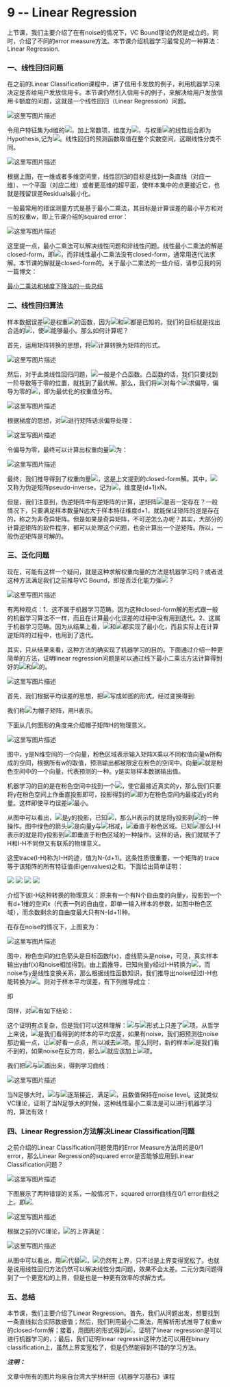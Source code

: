 # 9 -- Linear Regression

上节课，我们主要介绍了在有noise的情况下，VC Bound理论仍然是成立的。同时，介绍了不同的error measure方法。本节课介绍机器学习最常见的一种算法：Linear Regression.

### **一、线性回归问题**

在之前的Linear Classification课程中，讲了信用卡发放的例子，利用机器学习来决定是否给用户发放信用卡。本节课仍然引入信用卡的例子，来解决给用户发放信用卡额度的问题，这就是一个线性回归（Linear Regression）问题。

![这里写图片描述](img/c72c0eda29fa5c940a85001c0a40ba1d.jpg)

令用户特征集为d维的![](img/60ef7ffc7ee9f8c9f54a54940001c8b9.jpg)，加上常数项，维度为![](img/42e98d2659cfeeeccf8e0918c54734e6.jpg)，与权重![](img/f12c5a9ac27d1343c1771a3ae3bdd808.jpg)的线性组合即为Hypothesis,记为![](img/a9f755cd0c77c33b451f9ba084291cd0.jpg)。线性回归的预测函数取值在整个实数空间，这跟线性分类不同。

![这里写图片描述](img/6872c83bee6f736a9cbad525406cbf8c.jpg)

根据上图，在一维或者多维空间里，线性回归的目标是找到一条直线（对应一维）、一个平面（对应二维）或者更高维的超平面，使样本集中的点更接近它，也就是残留误差Residuals最小化。

一般最常用的错误测量方式是基于最小二乘法，其目标是计算误差的最小平方和对应的权重w，即上节课介绍的squared error：

![这里写图片描述](img/0ed74ab22a9571be1d368ff97a16cb10.jpg)

这里提一点，最小二乘法可以解决线性问题和非线性问题。线性最小二乘法的解是closed-form，即![](img/60ef7ffc7ee9f8c9f54a54940001c8b9.jpg)，而非线性最小二乘法没有closed-form，通常用迭代法求解。本节课的解就是closed-form的。关于最小二乘法的一些介绍，请参见我的另一篇博文：

[最小二乘法和梯度下降法的一些总结](http://blog.csdn.net/red_stone1/article/details/70306403)

### **二、线性回归算法**

样本数据误差![](img/0b0efbc51f6174787220f3866f14ec85.jpg)是权重![](img/f12c5a9ac27d1343c1771a3ae3bdd808.jpg)的函数，因为![](img/60ef7ffc7ee9f8c9f54a54940001c8b9.jpg)和![](img/3977bbae8ef99d4eef1ec15793c43a49.jpg)都是已知的。我们的目标就是找出合适的![](img/f12c5a9ac27d1343c1771a3ae3bdd808.jpg)，使![](img/0b0efbc51f6174787220f3866f14ec85.jpg)能够最小。那么如何计算呢？

首先，运用矩阵转换的思想，将![](img/0b0efbc51f6174787220f3866f14ec85.jpg)计算转换为矩阵的形式。

![这里写图片描述](img/1b7aeebc9e8b9f00f8e25d37f34148b7.jpg)

然后，对于此类线性回归问题，![](img/0b0efbc51f6174787220f3866f14ec85.jpg)一般是个凸函数。凸函数的话，我们只要找到一阶导数等于零的位置，就找到了最优解。那么，我们将![](img/1a3f08969fcb7fcf103ea7390e080cbb.jpg)对每个![](img/f12c5a9ac27d1343c1771a3ae3bdd808.jpg)求偏导，偏导为零的![](img/f12c5a9ac27d1343c1771a3ae3bdd808.jpg)，即为最优化的权重值分布。

![这里写图片描述](img/6ba3f882240cc725877d5d014556a5f8.jpg)

根据梯度的思想，对![](img/1a3f08969fcb7fcf103ea7390e080cbb.jpg)进行矩阵话求偏导处理：

![这里写图片描述](img/8f1cd29b15384558023e7a5482efb3d5.jpg)

令偏导为零，最终可以计算出权重向量![](img/f12c5a9ac27d1343c1771a3ae3bdd808.jpg)为：

![这里写图片描述](img/30587f21ddf5ce888864a307215fb964.jpg)

最终，我们推导得到了权重向量![](img/f12c5a9ac27d1343c1771a3ae3bdd808.jpg)，这是上文提到的closed-form解。其中，![](img/e4de4ad48331112538ad0a3397a245e1.jpg)又称为伪逆矩阵pseudo-inverse，记为![](img/60ef7ffc7ee9f8c9f54a54940001c8b9.jpg)，维度是(d+1)xN。

但是，我们注意到，伪逆矩阵中有逆矩阵的计算，逆矩阵![](img/6bfe52a24feb6712b6d9b99b569dd8ac.jpg)是否一定存在？一般情况下，只要满足样本数量N远大于样本特征维度d+1，就能保证矩阵的逆是存在的，称之为非奇异矩阵。但是如果是奇异矩阵，不可逆怎么办呢？其实，大部分的计算逆矩阵的软件程序，都可以处理这个问题，也会计算出一个逆矩阵。所以，一般伪逆矩阵是可解的。

### **三、泛化问题**

现在，可能有这样一个疑问，就是这种求解权重向量的方法是机器学习吗？或者说这种方法满足我们之前推导VC Bound，即是否泛化能力强![](img/0b0efbc51f6174787220f3866f14ec85.jpg)？

![这里写图片描述](img/f046ec9fd76daa84549ec1323b209b06.jpg)

有两种观点：1、这不属于机器学习范畴。因为这种closed-form解的形式跟一般的机器学习算法不一样，而且在计算最小化误差的过程中没有用到迭代。2、这属于机器学习范畴。因为从结果上看，![](img/0b0efbc51f6174787220f3866f14ec85.jpg)和![](img/b72ebcb54db6e93755e362a2c758e0ab.jpg)都实现了最小化，而且实际上在计算逆矩阵的过程中，也用到了迭代。

其实，只从结果来看，这种方法的确实现了机器学习的目的。下面通过介绍一种更简单的方法，证明linear regression问题是可以通过线下最小二乘法方法计算得到好的![](img/0b0efbc51f6174787220f3866f14ec85.jpg)和![](img/b72ebcb54db6e93755e362a2c758e0ab.jpg)的。

![这里写图片描述](img/b6bf4e022b3e912aa88d0a8ca58dcba1.jpg)

首先，我们根据平均误差的思想，把![](img/0b0efbc51f6174787220f3866f14ec85.jpg)写成如图的形式，经过变换得到:

我们称![](img/60ef7ffc7ee9f8c9f54a54940001c8b9.jpg)为帽子矩阵，用H表示。

下面从几何图形的角度来介绍帽子矩阵H的物理意义。

![这里写图片描述](img/2996b1d3a288bc9e9c4e911827b63d9f.jpg)

图中，y是N维空间的一个向量，粉色区域表示输入矩阵X乘以不同权值向量w所构成的空间，根据所有w的取值，预测输出都被限定在粉色的空间中。向量![](img/d703dd9459aded7d1177d1ebd655166f.jpg)就是粉色空间中的一个向量，代表预测的一种。y是实际样本数据输出值。

机器学习的目的是在粉色空间中找到一个![](img/d703dd9459aded7d1177d1ebd655166f.jpg)，使它最接近真实的y，那么我们只要将y在粉色空间上作垂直投影即可，投影得到的![](img/d703dd9459aded7d1177d1ebd655166f.jpg)即为在粉色空间内最接近y的向量。这样即使平均误差![](img/f7965e606c453854be7ff54494b5b6f0.jpg)最小。

从图中可以看出，![](img/d703dd9459aded7d1177d1ebd655166f.jpg)是y的投影，已知![](img/d703dd9459aded7d1177d1ebd655166f.jpg)，那么H表示的就是将y投影到![](img/d703dd9459aded7d1177d1ebd655166f.jpg)的一种操作。图中绿色的箭头![](img/3977bbae8ef99d4eef1ec15793c43a49.jpg)是向量y与![](img/d703dd9459aded7d1177d1ebd655166f.jpg)相减，![](img/3977bbae8ef99d4eef1ec15793c43a49.jpg)垂直于粉色区域。已知![](img/9ffdfb49e66c0e94c27b49c114576d6c.jpg)那么I-H表示的就是将y投影到![](img/3977bbae8ef99d4eef1ec15793c43a49.jpg)即垂直于粉色区域的一种操作。这样的话，我们就赋予了H和I-H不同但又有联系的物理意义。

这里trace(I-H)称为I-H的迹，值为N-(d+1)。这条性质很重要，一个矩阵的 trace等于该矩阵的所有特征值(Eigenvalues)之和。下面给出简单证明：

![](img/259a8ff675911e046d50624b0f264100.jpg)
![](img/73f675cb02947f18734259a6ba136c82.jpg)
![](img/1b7ae0053f3d9a51bd9a6e8da7189d50.jpg)
![](img/a95e59395b14a2cf3d94915afbcf570a.jpg)

介绍下该I-H这种转换的物理意义：原来有一个有N个自由度的向量y，投影到一个有d+1维的空间x（代表一列的自由度，即单一输入样本的参数，如图中粉色区域），而余数剩余的自由度最大只有N-(d+1)种。

在存在noise的情况下，上图变为：

![这里写图片描述](img/56a536ccdd11a635b6ceaeab7eb56b0d.jpg)

图中，粉色空间的红色箭头是目标函数f(x)，虚线箭头是noise，可见，真实样本输出y由f(x)和noise相加得到。由上面推导，已知向量y经过I-H转换为![](img/3977bbae8ef99d4eef1ec15793c43a49.jpg)，而noise与y是线性变换关系，那么根据线性函数知识，我们推导出noise经过I-H也能转换为![](img/3977bbae8ef99d4eef1ec15793c43a49.jpg)。则对于样本平均误差，有下列推导成立：

即

同样，对![](img/b72ebcb54db6e93755e362a2c758e0ab.jpg)有如下结论：

这个证明有点复杂，但是我们可以这样理解：![](img/f7965e606c453854be7ff54494b5b6f0.jpg)与![](img/f7965e606c453854be7ff54494b5b6f0.jpg)形式上只差了![](img/731e77bb5a621e147548bb15adc2fd53.jpg)项，从哲学上来说，![](img/f7965e606c453854be7ff54494b5b6f0.jpg)是我们看得到的样本的平均误差，如果有noise，我们把预测往noise那边偏一点，让![](img/f7965e606c453854be7ff54494b5b6f0.jpg)好看一点点，所以减去![](img/731e77bb5a621e147548bb15adc2fd53.jpg)项。那么同时，新的样本![](img/f7965e606c453854be7ff54494b5b6f0.jpg)是我们看不到的，如果noise在反方向，那么![](img/f7965e606c453854be7ff54494b5b6f0.jpg)就应该加上![](img/731e77bb5a621e147548bb15adc2fd53.jpg)项。

我们把![](img/f7965e606c453854be7ff54494b5b6f0.jpg)与![](img/f7965e606c453854be7ff54494b5b6f0.jpg)画出来，得到学习曲线：

![这里写图片描述](img/87b2f843a95e1a5bdead402256110413.jpg)

当N足够大时，![](img/f7965e606c453854be7ff54494b5b6f0.jpg)与![](img/f7965e606c453854be7ff54494b5b6f0.jpg)逐渐接近，满足![](img/f7965e606c453854be7ff54494b5b6f0.jpg)，且数值保持在noise level。这就类似VC理论，证明了当N足够大的时候，这种线性最小二乘法是可以进行机器学习的，算法有效！

### **四、Linear Regression方法解决Linear Classification问题**

之前介绍的Linear Classification问题使用的Error Measure方法用的是0/1 error，那么Linear Regression的squared error是否能够应用到Linear Classification问题？

![这里写图片描述](img/2fb89c1cd7596fae9133445344506e1d.jpg)

下图展示了两种错误的关系，一般情况下，squared error曲线在0/1 error曲线之上。即![](img/a0f84e990fb192032733a4e2d0f3682c.jpg).

![这里写图片描述](img/1bbb3f870c17b34992ad7649ada15597.jpg)

根据之前的VC理论，![](img/b72ebcb54db6e93755e362a2c758e0ab.jpg)的上界满足：

![这里写图片描述](img/8ac66be2c22433316a9fbc085ec8d6dc.jpg)

从图中可以看出，用![](img/00dff8bf6e32c56fa828c55e40b4c44f.jpg)代替![](img/b406a8f466b66fbe008d1af8dfe5240b.jpg)，![](img/b72ebcb54db6e93755e362a2c758e0ab.jpg)仍然有上界，只不过是上界变得宽松了。也就是说用线性回归方法仍然可以解决线性分类问题，效果不会太差。二元分类问题得到了一个更宽松的上界，但是也是一种更有效率的求解方式。

### **五、总结**

本节课，我们主要介绍了Linear Regression。首先，我们从问题出发，想要找到一条直线拟合实际数据值；然后，我们利用最小二乘法，用解析形式推导了权重w的closed-form解；接着，用图形的形式得到![](img/b72ebcb54db6e93755e362a2c758e0ab.jpg)，证明了linear regression是可以进行机器学习的，；最后，我们证明linear regressin这种方法可以用在binary classification上，虽然上界变宽松了，但是仍然能得到不错的学习方法。

**_注明：_**

文章中所有的图片均来自台湾大学林轩田《机器学习基石》课程